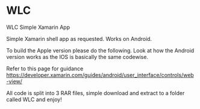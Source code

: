 # WLC
WLC Simple Xamarin App

Simple Xamarin shell app as requested. Works on Android. 

To build the Apple version please do the following.
Look at how the Android version works as the IOS is basically the same codewise.

Refer to this page for guidance
https://developer.xamarin.com/guides/android/user_interface/controls/web-view/

All code is split into 3 RAR files, simple download and extract to a folder called WLC and enjoy!
